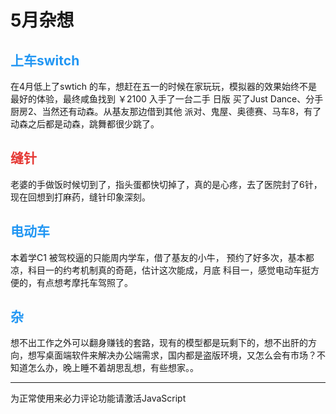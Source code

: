 # 5月杂想

## <font style="color: #2196F3;">上车switch</font>
在4月低上了swtich 的车，想赶在五一的时候在家玩玩，模拟器的效果始终不是最好的体验，最终咸鱼找到 ￥2100 入手了一台二手 日版 买了Just Dance、分手厨房2、当然还有动森。从基友那边借到其他 派对、鬼屋、奥德赛、马车8，有了动森之后都是动森，跳舞都很少跳了。
    
## <font style="color: #E53935;">缝针</font>  
老婆的手做饭时候切到了，指头蛋都快切掉了，真的是心疼，去了医院封了6针，现在回想到打麻药，缝针印象深刻。

## <font style="color: #2196F3;">电动车</font>
本着学C1 被驾校逼的只能周内学车，借了基友的小牛， 预约了好多次，基本都凉，科目一的约考机制真的奇葩，估计这次能成，月底 科目一，感觉电动车挺方便的，有点想考摩托车驾照了。

## <font style="color: #2196F3;">杂</font>
想不出工作之外可以翻身赚钱的套路，现有的模型都是玩剩下的，想不出肝的方向，想写桌面端软件来解决办公端需求，国内都是盗版环境，又怎么会有市场？不知道怎么办，晚上睡不着胡思乱想，有些想家。。

<hr>

<!-- 来必力City版安装代码 -->
<div id="lv-container" data-id="city" data-uid="MTAyMC80NzA4OC8yMzU4OA==">
	<script type="text/javascript">
   (function(d, s) {
       var j, e = d.getElementsByTagName(s)[0];

       if (typeof LivereTower === 'function') { return; }

       j = d.createElement(s);
       j.src = 'https://cdn-city.livere.com/js/embed.dist.js';
       j.async = true;

       e.parentNode.insertBefore(j, e);
   })(document, 'script');
	</script>
<noscript> 为正常使用来必力评论功能请激活JavaScript</noscript>
</div>
<!-- City版安装代码已完成 -->